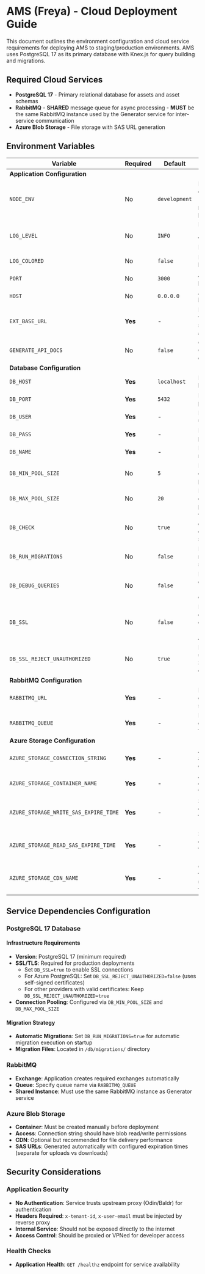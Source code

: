 # AMS (Freya) - Cloud Deployment Guide

This document outlines the environment configuration and cloud service requirements for deploying AMS to
staging/production environments. AMS uses PostgreSQL 17 as its primary database with Knex.js for query building and
migrations.

## Required Cloud Services

- **PostgreSQL 17** - Primary relational database for assets and asset schemas
- **RabbitMQ** - **SHARED** message queue for async processing - **MUST** be the same RabbitMQ instance used by the
  Generator service for inter-service communication
- **Azure Blob Storage** - File storage with SAS URL generation

## Environment Variables

| Variable                              | Required | Default       | Description                                             | Example Value                                    |
|---------------------------------------|----------|---------------|---------------------------------------------------------|--------------------------------------------------|
| **Application Configuration**         |          |               |                                                         |                                                  |
| `NODE_ENV`                            | No       | `development` | Node environment (must be `production` for prod)        | `production`                                     |
| `LOG_LEVEL`                           | No       | `INFO`        | Log level (ERROR, WARN, INFO, DEBUG)                    | `INFO`                                           |
| `LOG_COLORED`                         | No       | `false`       | Enable colored log output                               | `false`                                          |
| `PORT`                                | No       | `3000`        | Application port                                        | `3000`                                           |
| `HOST`                                | No       | `0.0.0.0`     | Application host                                        | `0.0.0.0`                                        |
| `EXT_BASE_URL`                        | **Yes**  | -             | External URL where the service is accessible            | `https://ams.indg.com`                           |
| `GENERATE_API_DOCS`                   | No       | `false`       | Generate OpenAPI documentation                          | `false`                                          |
| **Database Configuration**            |          |               |                                                         |                                                  |
| `DB_HOST`                             | **Yes**  | `localhost`   | PostgreSQL host                                         | `postgres.azure.com`                             |
| `DB_PORT`                             | **Yes**  | `5432`        | PostgreSQL port                                         | `5432`                                           |
| `DB_USER`                             | **Yes**  | -             | Database username                                       | `ams_user`                                       |
| `DB_PASS`                             | **Yes**  | -             | Database password                                       | `secure_password`                                |
| `DB_NAME`                             | **Yes**  | -             | Database name                                           | `ams_production`                                 |
| `DB_MIN_POOL_SIZE`                    | No       | `5`           | Minimum connection pool size                            | `5`                                              |
| `DB_MAX_POOL_SIZE`                    | No       | `20`          | Maximum connection pool size                            | `20`                                             |
| `DB_CHECK`                            | No       | `true`        | Verify database connection on startup                   | `true`                                           |
| `DB_RUN_MIGRATIONS`                   | No       | `false`       | Run database migrations on startup                      | `true`                                           |
| `DB_DEBUG_QUERIES`                    | No       | `false`       | Enable query debugging (development only)               | `false`                                          |
| `DB_SSL`                              | No       | `false`       | Enable SSL for database connection (required for Azure) | `true`                                           |
| `DB_SSL_REJECT_UNAUTHORIZED`          | No       | `true`        | Reject unauthorized SSL certificates                    | `false`                                          |
| **RabbitMQ Configuration**            |          |               |                                                         |                                                  |
| `RABBITMQ_URL`                        | **Yes**  | -             | RabbitMQ connection string                              | `amqp://user:pass@rabbitmq.cloud.com:5672`       |
| `RABBITMQ_QUEUE`                      | **Yes**  | -             | RabbitMQ queue name for AMS                             | `ams`                                            |
| **Azure Storage Configuration**       |          |               |                                                         |                                                  |
| `AZURE_STORAGE_CONNECTION_STRING`     | **Yes**  | -             | Azure Storage account connection                        | `DefaultEndpointsProtocol=https;AccountName=...` |
| `AZURE_STORAGE_CONTAINER_NAME`        | **Yes**  | -             | Azure blob container for files                          | `ams-files-prod`                                 |
| `AZURE_STORAGE_WRITE_SAS_EXPIRE_TIME` | **Yes**  | -             | SAS URL expiration time for uploads (short-lived)       | `15m`                                            |
| `AZURE_STORAGE_READ_SAS_EXPIRE_TIME`  | **Yes**  | -             | SAS URL expiration time for downloads (long-lived)      | `365d`                                           |
| `AZURE_STORAGE_CDN_NAME`              | **Yes**  | -             | CDN URL for file delivery, used as prefix for file urls | `https://cdn.indg.com/ams-files-prod`            |

## Service Dependencies Configuration

### PostgreSQL 17 Database

#### Infrastructure Requirements

- **Version**: PostgreSQL 17 (minimum required)
- **SSL/TLS**: Required for production deployments
    - Set `DB_SSL=true` to enable SSL connections
    - For Azure PostgreSQL: Set `DB_SSL_REJECT_UNAUTHORIZED=false` (uses self-signed certificates)
    - For other providers with valid certificates: Keep `DB_SSL_REJECT_UNAUTHORIZED=true`
- **Connection Pooling**: Configured via `DB_MIN_POOL_SIZE` and `DB_MAX_POOL_SIZE`

#### Migration Strategy

- **Automatic Migrations**: Set `DB_RUN_MIGRATIONS=true` for automatic migration execution on startup
- **Migration Files**: Located in `/db/migrations/` directory

### RabbitMQ

- **Exchange**: Application creates required exchanges automatically
- **Queue**: Specify queue name via `RABBITMQ_QUEUE`
- **Shared Instance**: Must use the same RabbitMQ instance as Generator service

### Azure Blob Storage

- **Container**: Must be created manually before deployment
- **Access**: Connection string should have blob read/write permissions
- **CDN**: Optional but recommended for file delivery performance
- **SAS URLs**: Generated automatically with configured expiration times (separate for uploads vs downloads)

## Security Considerations

### Application Security

- **No Authentication**: Service trusts upstream proxy (Odin/Baldr) for authentication
- **Headers Required**: `x-tenant-id`, `x-user-email` must be injected by reverse proxy
- **Internal Service**: Should not be exposed directly to the internet
- **Access Control**: Should be proxied or VPNed for developer access

### Health Checks

- **Application Health**: `GET /healthz` endpoint for service availability


